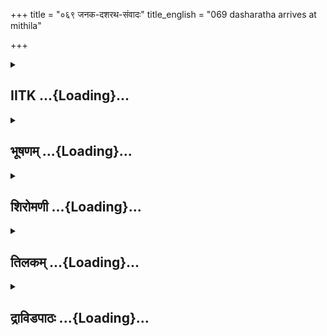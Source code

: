 +++
title = "०६९ जनक-दशरथ-संवादः"
title_english = "069 dasharatha arrives at mithila"

+++
<div caption="श्रीराम-हरिसीताराममूर्ति-घनपाठिभ्यां वचनम्" class="audioEmbed" src="https://archive.org/download/Ramayana-recitation-Sriram-harisItArAmamUrti-Ghanapaati-v2/Kanda_1/Kanda_1_BK-069-Janaka_Dasharatha_Samvadhaha.mp3"></div>

<div class="js_include collapsed" newlevelforh1="2" title="IITK" unfilled url="/purANam/rAmAyaNam/audIchya-pAThaH/iitk/1_bAlakANDam/05-svayaMvaraH/069_janaka-dasharatha-saMvAdaH.md">
<details><summary><h2>IITK ...{Loading}...</h2></summary>

Accompanied by the army Dasaratha reaches Mithila Janaka honours him.



### श्लोकः
#### मूलम्
ततो रात्र्यां व्यतीतायां सोपाध्यायः सबान्धवः।  
राजा दशरथो हृष्टस् सुमन्त्रमिदमब्रवीत्॥1.69.1॥

#### शब्दार्थः
सोपाध्यायः accompanied by spiritual preceptors, सबान्धवः relations, राजा दशरथः king Dasaratha, हृष्टः highly pleased, ततः afterwards, रात्र्याम् when the night, व्यतीतायाम् had passed, सुमन्त्रम् addressing Sumantra, इदम् this word, अब्रवीत् spoke.

#### आङ्ग्लानुवादः
With the passing of the night king Dasaratha, accompanied by spiritual preceptors and relatives said to Sumantraः



### श्लोकः
#### मूलम्
अद्य सर्वे धनाध्यक्षा धनमादाय पुष्कलम्।  
व्रजन्त्वग्रे सुविहिता नानारत्नसमन्विताः॥1.69.2॥

#### शब्दार्थः
अद्य today, सर्वे all, धनाध्यक्षाः officers of the treasury, पुष्कलम् abundance of, धनम् wealth, आदाय taking, नानारत्नसमन्विताः furnished with a variety gems, सुविहिताः wellprepared, अग्रे in advance, व्रजन्तु may go.

#### आङ्ग्लानुवादः
"Let all the officers of the treasury furnished with enough wealth and a variety gems go in advance under escort.



### श्लोकः
#### मूलम्
चतुरङ्गबलं चापि शीघ्रं निर्यातु सर्वशः।  
ममज्ञासमकालं च यानयुग्यमनुत्तमम्॥1.69.3॥

#### शब्दार्थः
मम my, अज्ञासमकालम् at command itself, चतुरङ्गबलम् four divisions of the army, सर्वशः from all the four quarters, निर्यातु many depart, अनुत्तमम् excelent, यानयुग्यम् also chariots, palanquins (march out).

#### आङ्ग्लानुवादः
Let the four divisions of the army from all the four quarters with elegant palanquins  
proceed at my command.



### श्लोकः
#### मूलम्
वसिष्ठो वामदेवश्च जाबालिरथ काश्यपः।  
मार्कण्डेयश्च दीर्घायुःऋषिः कात्यायनस्तथा॥1.69.4॥  
एते द्विजाः प्रयान्त्वग्रे स्यन्दनं योजयस्व मे।  
यथा कालात्ययो न स्या द्दूता हि त्वरयन्ति माम्॥1.69.5॥

#### शब्दार्थः
वसिष्ठः Vasishta, वामदेवश्च Vamadeva, अथ also, जाबालिः Jabali, काश्यपः Kasyapa, दीर्घायुः endowed with long life, मार्कण्डेयश्च Markandeya, तथा also, ऋषिः कात्यायनः rishi Katyayana, एते these, द्विजाः brahmins, अग्रे in advance, प्रयान्तु will go, मे my, स्यन्दनम् chariot, योजयस्व be yoked, कालात्यय passage of time, यथा as, न स्यात् will not happen, दूताः messengers, माम् me, त्वरयन्ति हि are hastening me up.

#### आङ्ग्लानुवादः
Let brahmins like Vasishta, Vamadeva, Jabali, Kasyapa, Markandeya endowed with long life, and rishi Katyayana depart in advance. My chariot be yoked and kept ready. Let there be no delay. The messengers (from Janaka) are hastening me up".



### श्लोकः
#### मूलम्
वचनात्तु नरेन्द्रस्य सा सेना चतुरङ्गिणी।  
राजानमृषिभिस् सार्धं व्रजन्तं पृष्ठतोऽन्वगात्॥1.69.6॥

#### शब्दार्थः
नरेन्द्रस्य of Indra among kings, Dasaratha's, वचनात् by the command, चतुरङ्गिणी having four divisions, सा that, सेना army, ऋषिभिः with sages, व्रजन्तम् while going, राजानम् king Dasaratha, पृष्ठतः behind, अन्वगात् followed.

#### आङ्ग्लानुवादः
While the Indra among kings (Dasaratha) proceeded with the sages, the four divisions of the army followed them at the command of the king.



### श्लोकः
#### मूलम्
गत्वा चतुरहं मार्गं विदेहानभ्युपेयिवान्।  
राजा तु जनक श्श्रीमान् श्श्रुत्वा पूजामकल्पयत्॥1.69.7॥

#### शब्दार्थः
चतुरहम् to be covered in four days, मार्गम् that path, गत्वा having passed, विदेहान् country of Videhas, अभ्युपेयिवान् arrived, राजा king, श्रीमान् the auspicious, जनकः Janaka, श्रुत्वा having heard, पूजाम् reverential hospitality, अकल्पयत् made.

#### आङ्ग्लानुवादः
Covering the distance in four days, they arrived in the country of the Videhas. The fortunate king Janaka, having heard about these tidings, made arangements to extend to them reverential hospitality.



### श्लोकः
#### मूलम्
ततो राजानमासाद्य वृद्धं दशरथं नृपम्।  
जनको मुदितो राजा हर्षं च परमं ययौ॥1.69.8॥

#### शब्दार्थः
ततः afterwards, राजा King, मुदितः immensely pleased, जनकः Janaka, नृपम् ruler of men, राजानम् king, वृद्धम् aged, दशरथम् Dasaratha, आसाद्य having approached, परमम् great, हर्षम् delight, ययौ obtained.

#### आङ्ग्लानुवादः
King Janaka approached the aged ruler of men, Dasaratha, and experienced great delight.



### श्लोकः
#### मूलम्
उवाच च नरश्रेष्ठो नरश्रेष्ठं मुदाऽन्वितः।  
स्वागतं ते महाराज दिष्ट्या प्राप्तोऽसि राघव॥1.69.9॥  
पुत्रयोरुभयोः प्रीतिं लप्स्यसे वीर्यनिर्जिताम्।

#### शब्दार्थः
नरश्रेष्ठः best of men, मुदा with joy, अन्वितः filled, नरश्रेष्ठम् addressing the best of men Dasaratha, उवाच spoke, राघव O Descendant of Raghu, महाराज O Great king Dasaratha, ते to you, स्वागतम् welcome, दिष्ट्या fortunately, प्राप्तः असि you have come, उभयोः of the  two, पुत्रयोः sons', वीर्यनिर्जिताम् won through prowess, प्रीतिम् pleasure, लप्स्यसे you will experience.

#### आङ्ग्लानुवादः
Filled with joy the best of men (Janaka) addreseed the best of men Dasarathaः "O Descendant of the Raghus, O Great king welcome I am fortunate to have you, you will experience the pleasure of both your sons having won the  reward for their prowess.



### श्लोकः
#### मूलम्
दिष्ट्या प्राप्तो महातेजा वसिष्ठो भगवानृषिः॥1.69.10॥  
सह सर्वैर्द्विजश्रेष्ठैर्देवैरिव शतक्रतुः।

#### शब्दार्थः
महातेजाः highly lustrous, भगवान् adorable, ऋषिः ascetic Vasishta, सर्वैः all, द्विजश्रेष्ठैः (सह) with foremost of brahmins, देवैः with devatas, शतक्रतुरिव like Indra, दिष्ट्या by the grace of god, प्राप्तः has come here.

#### आङ्ग्लानुवादः
Most brilliant and adorable ascetic Vasishta surrounded by the foremost of brahmins like Indra by the gods has also arrived by the grace of God.



### श्लोकः
#### मूलम्
दिष्ट्या मे निर्जिता विघ्ना दिष्ट्या मे पूजितं कुलम्॥1.69.11॥  
राघवैस् सह सम्बन्धाद्वीर्यश्रेष्ठैर्महात्मभिः।

#### शब्दार्थः
वीर्यश्रेष्ठैः by the men who are distinguished because of prowess, महात्मभिः by the great, राघवैः सह along with Raghus, संबन्धात् through the alliance, दिष्ट्या मे by heaven's grace, मे विघ्नाः my impediments, निर्जिताः have been overcome, दिष्ट्या by the grace of god, कुलम् race, पूजितम् honoured.

#### आङ्ग्लानुवादः
By the grace of god, I have overcome all impediments. By the grace of God my race  has been honoured through alliance with the house of the Raghus distinguished by their valour.



### श्लोकः
#### मूलम्
श्वः प्रभाते नरेन्द्रेन्द्र निर्वर्तयितुमर्हसि॥1.69.12॥  
यज्ञस्यान्ते नरश्रेष्ठ विवाहमृषिसम्मतम्।

#### शब्दार्थः
नरश्रेष्ठ O Foremost of men, नरेन्द्रेन्द्र O Best of kings, श्वः tomorrow, प्रभाते at dawn, यज्ञस्य sacrifice's, अन्ते completion of, ऋषिसम्मतम् worthy of approval by sages, विवाहम् marriage, (आर्षविवाह) निर्वर्तयितुम् to perform, अर्हसि it behoves of you.

#### आङ्ग्लानुवादः
O Foremost of men, O Best of kings, tomorrow at dawn after the completion of the sacrifice, you should perform the marriage with approval by the sages".



### श्लोकः
#### मूलम्
तस्य तद्वचनं श्रुत्वा ऋषिमध्ये नराधिपः॥1.69.13॥  
वाक्यं वाक्यविदां श्रेष्ठः प्रत्युवाच महीपतिम्।

#### शब्दार्थः
वाक्यविदाम् among the knowledgeable men in words, श्रेष्ठः (वरः) excellent, नराधिपः king, तस्य his, तत् वचनम् those words, श्रुत्वा having heard, ऋषिमध्ये amidst sages, महीपतिम् addressing the king, वाक्यम् words, प्रत्युवाच replied.

#### आङ्ग्लानुवादः
At these words, the most eloquent king (Dasaratha) made his reply in the midst of sagesः



### श्लोकः
#### मूलम्
प्रतिग्रहो दातृवश श्श्रृतमेतन्मया पुरा॥1.69.14॥  
यथा वक्ष्यसि धर्मज्ञ तत्करिष्यामहे वयम्।

#### शब्दार्थः
प्रतिग्रहः acceptance of a gift, दातृवशः as it may please the giver, एतत् this one, पुरा formerly, मया by me, श्रुतम् heard, धर्मज्ञ O Knower of righteousness, यथा whatever, वक्ष्यसि you may say, तत् that, वयम् we, करिष्यामहे will perform.

#### आङ्ग्लानुवादः
"I have heard that acceptance of a gift from the righteous is a pleasure. So we will act upon your word".



### श्लोकः
#### मूलम्
धर्मिष्ठं च यशस्यं च वचनं सत्यवादिनः॥1.69.15॥  
श्रुत्वा विदेहाधिपतिः परं विस्मयमागतः॥

#### शब्दार्थः
सत्यवादिनः truth speaking Dasaratha's, धर्मिष्ठम् च conforming to morality, यशस्यं च conducive to fame, वचनम् words, श्रुत्वा having listened, विदेहाधिपतिः Janaka, परम् extreme, विस्मयम् admiration, आगतः filled with.

#### आङ्ग्लानुवादः
Janaka was filled with extreme admiration to hear one who was truthful, righteous and famous (this Dasaratha).



### श्लोकः
#### मूलम्
ततस् सर्वे मुनिगणाः परस्परसमागमे।1.69.16।  
हर्षेण महता युक्तास्तां निशामवसन् सुखम्॥

#### शब्दार्थः
ततः afterwards, सर्वे all, मुनिगणाः hosts of sages, परस्परसमागमे in each other's company, महता by great, हर्षेण delight, युक्ताः filled with, ताम् that, निशाम् night, सुखम् comfortably, अवसन् lived.

#### आङ्ग्लानुवादः
Thereupon hosts of sages in one another's company, filled with great delight spent the night comfortably.



### श्लोकः
#### मूलम्
राजा च राघवौ पुत्रौ निशाम्य परिहर्षितः॥1.69.17॥  
उवास परमप्रीतो जनकेन सुपूजितः।

#### शब्दार्थः
राजा king Dasaratha, पुत्रौ sons, राघवौ Rama and Lakshmana, निशाम्य on beholding them, परिहर्षितः experienced supreme satisfaction, जनकेन by Janaka, सुपूजितः wellhonoured, परमप्रीतः greatly delighted, उवास lived.

#### आङ्ग्लानुवादः
The king (Dasaratha) was greatly delighted on being reunited with his sons Rama and Lakshmana. Honoured by Janaka, he spent the night with supreme satisfaction.



### श्लोकः
#### मूलम्
जनकोऽपि महातेजाः क्रियां धर्मेण तत्त्ववित्॥1.69.18॥  
यज्ञस्य च सुताभ्यां च कृत्वा रात्रिमुवास ह ।

#### शब्दार्थः
महातेजाः highly splendrous, तत्त्ववित् knower of prescibed duty and conduct, जनकोऽपि Janaka also, यज्ञस्य of sacrifice, सुताभ्यां च for both of his daughters, क्रियाम् acts, कृत्वा having made, रात्रिम् night, उवास ह lived.

#### आङ्ग्लानुवादः
Mighty philosopher Janaka also performed the  sacrificial rites and spent the night (there where the sacrificial ceremony was performed) with both his daughters.  

### समाप्तिः
 श्रीमद्रामायणे वाल्मीकीय आदिकाव्ये बालकाण्डे एकोनसप्ततितमस्सर्गः॥  
Thus ends the sixtynineth sarga of Balakanda of the holy Ramayana the first epic composed by sage Valmiki.

</details>
</div>
<div class="js_include collapsed" newlevelforh1="2" title="भूषणम्" unfilled url="/purANam/rAmAyaNam/audIchya-pAThaH/TIkA/bhUShaNa_iitk/1_bAlakANDam/05-svayaMvaraH/069_janaka-dasharatha-saMvAdaH.md">
<details><summary><h2>भूषणम् ...{Loading}...</h2></summary>



ततो रात्र्यां व्यतीतायां सोपाध्यायः सबान्धवः ।  

राजा दशरथो हृष्टः सुमन्त्रमिदमब्रवीत्  ॥  १।६९।१  ॥   

अथ दशरथस्य मिथिलागमनमेकोनसप्ततितमे--ततो रात्र्यामित्यादि  ॥  १।६९।१  ॥   

  

अद्य सर्वे धनाध्यक्षा धनमादाय पुष्कलम् ।  

व्रजन्त्वग्रे सुविहिता नानारत्नसमन्विताः  ॥  १।६९।२  ॥   

धनाध्यक्षाः कोशरक्षाधिकृताः । पुष्कलं श्रेष्ठम् । "श्रेयान् श्रेष्ठः
पुष्कलः स्यात्" इत्यमरः । सुविहिताः सुसम्पादितकल्याणोचितकर्माणः  ॥ 
१।६९।२  ॥   

  

चतुरङ्गं बलं चापि शीघ्रं निर्यातु सर्वशः ।  

ममाज्ञासमकालं च यानयुग्यमनुत्तमम्  ॥  १।६९।३  ॥   

यानयुग्यमिति । यानं शिबिकान्दोलिकादि, युग्यं रथादि ।
सेनाङ्गत्वादेकवद्भावः  ॥  १।६९।३  ॥   

  

वसिष्ठो वामदेवश्च जाबालिरथ काश्यपः ।  

मार्कण्डेयः सुदीर्घायुर्ऋषिः कात्यायनस्तथा  ॥  १।६९।४  ॥   

एते द्विजाः प्रयान्त्वग्रे स्यन्दनं योजयस्व मे ।  

यथा कालात्ययो न स्याद्दूता हि त्वरयन्ति माम्  ॥  १।६९।५  ॥   

वचनात्तु नरेन्द्रस्य सा सेना चतुरङ्गिणी ।  

राजानमृषिभिः सार्द्धं व्रजन्तं पृष्ठतो ऽन्वगात्  ॥  १।६९।६  ॥   

यथा कालात्ययः कालातिक्रमः न स्यात्तथा प्रयान्त्विति योजना  ॥  १।६९।४६
 ॥   

  

गत्वा चतुरहं मार्गं विदेहानभ्युपेयिवान् ।  

राजा तु जनकः श्रीमान् श्रुत्वा पूजामकल्पयत्  ॥  १।६९।७  ॥   

चतुरहं चतुर्ष्वहस्सु । श्रुत्वा दशरथमागतं श्रुत्वा । पूजाम् उपधाम्  ॥ 
१।६९।७  ॥   

  

ततो राजानमासाद्य वृद्धं दशरथं नृपम् ।  

जनको मुदितो राजा हर्षं च परमं ययौ ।  

उवाच च नरश्रेष्ठो नरश्रेष्ठं मुदान्वितः  ॥  १।६९।८  ॥   

राजानमासाद्य मुदितः विवाहः शीघ्रं भावीति हर्षं ययौ  ॥  १।६९।८  ॥   

  

स्वागतं ते महाराज दिष्ट्या प्राप्तो ऽसि राघव ।  

पुत्रयोरुभयोः प्रीतिं लप्स्यसे वीर्यनिर्जिताम्  ॥  १।६९।९  ॥   

वीर्यनिर्जितां पुत्रयोर्वीर्येण धनुर्भङ्गादिना सम्भूतामित्यर्थः  ॥ 
१।६९।९  ॥   

  

दिष्ट्या प्राप्तो महातेजा वसिष्ठो भगवानृषिः ।  

सह सर्वैर्द्विजश्रेष्ठैर्देवैरिव शतक्रतुः  ॥  १।६९।१०  ॥   

वसिष्ठस्य शतक्रतुसाम्यं पूर्णधर्मत्वेन  ॥  १।६९।१०  ॥   

  

दिष्ट्या मे निर्जिता विघ्ना दिष्ट्या मे पूजितं कुलम् ।  

राघवैः सह सम्बन्धाद्वीर्यश्रेष्ठैर्महात्मभिः  ॥  १।६९।११  ॥   

विघ्नाः कन्याप्रदानप्रतिबन्धकाः । पूजितत्वे हेतुमाह--राघवैरिति । यत
इत्युपस्कार्यम्  ॥   

१।६९।११  ॥   

  

श्वः प्रभाते नरेन्द्रेन्द्र निर्वर्तयितुमर्हसि ।  

यज्ञस्यान्ते नरश्रेष्ठ विवाहमृषिसम्मतम्  ॥  १।६९।१२  ॥   

इक्ष्वाकुप्रथमवंशत्वेन नरेन्द्राणामिन्द्रत्वम् । यज्ञस्यान्त इति,
त्रिचतुरदिनानन्तरभाविनीति शेषः । ऋषिसम्मतं ब्राह्मं विवाहमित्यर्थः  ॥ 
१।६९।१२  ॥   

  

तस्य तद्वचनं श्रुत्या ऋषिमध्ये नराधिपः ।  

वाक्यं वाक्यविदां श्रेष्ठः प्रत्युवाच महीपतिम्  ॥  १।६९।१३  ॥   

महीपतिं जनकम्  ॥  १।६९।१३  ॥   

  

प्रतिग्रहो दातृवशः श्रुतमेतन्मया पुरा ।  

यथा वक्ष्यसि धर्मज्ञ तत्करिष्यामहे वयम्  ॥  १।६९।१४  ॥   

प्रतिग्रह इति । कन्यागवादीनां प्रतिग्रहो दातृवश एव, यदा दाता ददाति तदा
प्रतिगृह्यते प्रतिग्रहीत्रेति वस्तुस्थितिः । एतत् युष्मदीयं
वीर्यशुल्ककन्याप्रदानमपि पूर्वमेव श्रुतम्, अतःपरं कन्याप्रदस्त्वं यथा
वक्ष्यसि तथा वयं करिष्यामः  ॥  १।६९।१४  ॥   

  

धर्मिष्ठं च यशस्यं च वचनं सत्यवादिनः ।  

श्रुत्वा विदेहाधिपतिः परं विस्मयमागतः  ॥  १।६९।१५  ॥   

विस्मयमिति । प्रतिग्रहो दातृवश इत्यादि विनयोक्तेरिति भावः  ॥  १।६९।१५
 ॥   

  

ततः सर्वे मुनिगणाः परस्परसमागमे ।  

हर्षेण महता युक्तास्तां निशामवसन् सुखम्  ॥  १।६९।१६  ॥   

परस्परसमागमे सम्भूते सतीति शेषः  ॥  १।६९।१६  ॥   

  

राजा च राघवौ पुत्रौ निशाम्य परिहर्षितः ।  

उवास परमप्रीतो जनकेनाभिपूजितः  ॥  १।६९।१७  ॥   

निशाम्य दृष्ट्वा । "शमो दर्शने" इति मित्वनिषेधान्न ह्रस्वः  ॥  १।६९।१७
 ॥   

  

जनको ऽपि महातेजाः क्रियां धर्मेण तत्त्ववित् ।  

यज्ञस्य च सुताभ्यां च कृत्वारात्रिमुवास ह  ॥  १।६९।१८  ॥   

इत्यार्षे श्रीरामायणे वाल्मीकीये आदिकाव्ये बालकाण्डे एकोनसप्ततितमःसर्गः
 ॥  ६९  ॥   

जनको ऽपीति । यज्ञस्य क्रियाम् अवशिष्टक्रियाम् । सुताभ्यां पुत्र्योः ।
क्रियामङ्कुरार्पणादिकम्  ॥  १।६९।१८  ॥   

इति श्रीगोविन्दराजविरचिते श्रीरामायणभूषणे मणिमञ्जीराख्याने
बालकाण्डव्याख्याने एकोनसप्ततितमः सर्गः  ॥  ६९  ॥   

  



</details>
</div>
<div class="js_include collapsed" newlevelforh1="2" title="शिरोमणी" unfilled url="/purANam/rAmAyaNam/audIchya-pAThaH/TIkA/shiromaNI_iitk/1_bAlakANDam/05-svayaMvaraH/069_janaka-dasharatha-saMvAdaH.md">
<details><summary><h2>शिरोमणी ...{Loading}...</h2></summary>



तत इति । ततः तस्यां रात्र्यां व्यतीतायां सत्यां सोपाध्यायः उपाध्यासहितः
सबान्धवो बान्धवसहितः हृष्टो राजा दशरथः सुमन्त्रमिदमब्रवीत्  ॥  १।६९।१
 ॥   

  

तद्वचनमेवाह अद्येति । नानारत्नसमन्विताः अनेकविधरत्नयुक्ताः अत एव
सुविहिताः अश्ववारादिभिः सुरक्षिताः सर्वे धनाध्यक्षाः कोशाधिकारिणः
पुष्कलमधिकत्वादिना श्रेष्ठं धनमद्यादाय गृहीत्वाग्रे व्रजन्तु
ऽश्रेयाञ्च्छ्रेष्ठश्च पुष्कलःऽ इत्यमरसिंहः  ॥  १।६९।२  ॥   

  

चतुरङ्गेति । चतुरङ्गलं रथाद्यङ्गसहितसैन्यं सर्वशः
कृत्स्नमनुत्तममतिश्रेष्ठं यानयुग्यं यानं शिबिकाप्रभृति युग्यमश्वप्रभृति
च ममाज्ञासमकालमेव शीघ्रं निर्यातु अपिशब्द एवार्थे । यानयुग्यमिति
सेनाङ्गत्वादेकवचनान्तम्  ॥  १।६९।३  ॥   

  

वशिष्ठ इति । वशिष्ठादय एते द्विजा अग्रे एव प्रयान्तु दूताः
जनकराजमन्त्रिणः मां त्वरयन्ति अतः कालात्ययो यथा न स्यात् तथैव मे
स्यन्दनं योजयस्व । श्लोकद्वयमेकान्वयि । हिशब्द एवार्थे  ॥  १।६९।४,५  ॥   

  

वचनादिति । नरेन्द्रस्य महाराजाधिराजदशरथस्य वचनादेव चतुरङ्गिणी सेना
ऋषिभिः सार्धमेव व्रजन्तं राजानं पृष्ठतो ऽन्वगात् । चशब्दद्वयमेवार्थकम्
 ॥  १।६९।६  ॥   

  

गत्वेति । चतुरहं चतुर्दिनपर्यन्तं मार्गं गत्वा विदेहानभ्युपेयिवान्
महाराजाधिराजदशरथ इति शेषः । श्रीमान् राजा जनकः श्रुत्वा दूतादिद्वारा
तदागमनमवगत्यैव पूजां सत्कृतिसामग्रीमकल्पयत् समपादयत् । चशब्द एवार्थे  ॥ 
१।६९।७  ॥   

  

तत इति । ततः सामग्रीसंपादनानन्तरमेव वृद्धं विलक्षणैश्वर्यवत्त्वादिना
वृद्धिं प्राप्तं राजानं परमानुरागविशिष्टं दशरथं नृपं आसाद्य प्राप्य
मुदितः आगमनश्रुतिजनितहर्षविशिष्टः राजा जनकः परममवधिरहितं प्रहर्षं
दर्शनजनितविलक्षणानन्दं ययौ प्राप । चशब्द एवार्थे  ॥  १।६९।८  ॥   

  

उवाचेति । नरश्रेष्ठः महाराजाधिराजजनकः मुदान्वितं नरश्रेष्ठं
महाराजाधिराजदशरथमुवाच । तद्वचनमेवाह हे महाराज हे राघव रघुकुलप्रादुर्भूत
दिष्ट्यास्मद्भाग्यवशेन त्वं प्राप्तो ऽसि ते स्वागतमस्तु  ॥  १।६९।९  ॥   

  

पुत्रयोरिति । वीर्यनिर्जितां वीर्येण प्रादुर्भूतसमाधिकरहितपराक्रमेण
निर्जितामत्युत्कर्षं प्राप्तामुभयोः पुत्रयोः प्रीतिं कान्तिं त्वं
लप्स्यसे द्रक्ष्यसि दिष्ट्या अस्मद्भाग्योदयेन महातेजा भगवान्
अतिसामर्थ्यविशिष्टः ऋषिः सर्वज्ञो वशिष्ठः देवैः सह शतक्रतुरिन्द्र इव
सर्वैर्द्विजश्रेष्ठैः सह प्राप्तः इह समागतः । सार्धश्लोक एकान्वयी  ॥ 
१।६९।१०  ॥   

  

दिष्ट्येति । हे नरेन्द्रेन्द्र । मे विघ्नाः
कन्याविवाहप्रतिबन्धकीभूतदुष्टनृपाः दिष्ट्या निर्जिताः दिष्ट्यैव
वीर्यश्रेष्ठैर्महात्मभिः राघवैर्भवद्भिःसह सम्बन्धान्मे कुलं पूजितं
भविष्यतीति शेषः । अतः श्वः आगामिनि प्रभाते हे नरश्रेष्ठ यज्ञस्य
यागस्यान्ते ऋषिसम्मतं विवाहं निर्वर्तयितुं संसाधयितुं त्वमर्हसि ।
अर्धचतुष्टयमेकान्वयि  ॥  १।६९।११,१२  ॥   

  

तस्येति । नराधिपो दशरथः तस्य जनकस्य तद्वचनमृषिमध्ये श्रुत्वा वाक्यविदां
श्रेष्ठं महीपतिं जनकं वाक्यं प्रत्युवाच  ॥  १।६९।१३,१४  ॥   

  

तद्वचनमेवाह प्रतीति । प्रतिग्रहः दातृवशः एतत् मया पुरा श्रुतमतः हे
धर्मज्ञ यथा त्वं वक्ष्यसि तत्तथा वयं करिष्यामहे  ॥  १।६९।१५  ॥   

  

तदिति । सत्यवादिनो दशरथस्य धर्मिष्ठं यशस्यं च तद्वचनं श्रुत्वा
विदेहाधिपतिर्जनकः परं
विस्मयमतितेजःप्रतापैश्वर्यादिविशिष्टस्यातिविनयोक्त्यात्याश्चर्यमागतः
प्राप्तः  ॥  १।६९।१६  ॥   

  

तत इति । ततः उक्तिप्रत्युक्तिश्रवणानन्तरं परस्परसमागमे सति महता हर्षेण
युक्ताः सर्वे मुनिगणास्तां निशां सुखं यथा स्यात्तथा अवसन्  ॥  १।६९।१७
 ॥   

  

अथेति । अथ महाराजद्वयसमागमानन्तरं महातेजा रामः पितुः पादौ
उपस्पृशन्नुपस्प्रष्टुं  

विश्वामित्रं पुरस्कृत्य लक्ष्मणेन समं ययौ । "लक्षणहेत्वोः क्रिययाः" इति
शतात्र  ॥  १।६९।१८  ॥   

  

राजेति । राघवौ रघुवंशभूषणौ पुत्रौ निशाम्यावलोक्यैव परिहर्षितः परितः
हर्षिता  

हर्षं प्रापिताः पुत्रादयो येन सः जनकेनाभिपूजितः परमप्रीतो राजा दशरथः
उवाच । चशब्द एवार्थे  ॥  १।६९।१९  ॥   

  

जनक इति । महातेजास्तत्ववित् जनको ऽपि यज्ञस्य क्रियां कृत्यं सुताभ्यां
दुहितृभ्यां धर्मेण सदाचारहेतुभूतेनैव कृत्वा कारयित्वैव रात्रिमुवास ह
प्रसिद्धमेतत् । चावेवार्थौ  ॥  १।६९।२०  ॥   

  

इति श्रीमद्वाल्मीकीयरामायणव्याख्याने रामायणशिरोमणौ बालकाण्डे
एकोनसप्ततितमः सर्गः  ॥  १।६९  ॥   

  

  



</details>
</div>
<div class="js_include collapsed" newlevelforh1="2" title="तिलकम्" unfilled url="/purANam/rAmAyaNam/audIchya-pAThaH/TIkA/tilaka_iitk/1_bAlakANDam/05-svayaMvaraH/069_janaka-dasharatha-saMvAdaH.md">
<details><summary><h2>तिलकम् ...{Loading}...</h2></summary>



तत इति  ॥  १।६९।१  ॥   

  

धनाध्यक्षाः कोशरक्षाधिकारिणः । पुष्कलं बहु श्रेष्ठं च । सुविहिताः
सुरक्षिताः सुसम्पादितकल्याणोचितकर्माणो वा  ॥  १।६९।२  ॥   

  

यानम् शिबिकादि । युग्यमश्वादि । अनुत्तमानि श्रेष्ठानि यानानि युग्यानि च
यान्तु । वसिष्ठाद्यर्थमिति शेषः  ॥  १।६९।३,४  ॥   

  

अग्रे द्विजप्रयाणं प्रयाणे कल्याणाय । प्रयान्तु । उक्तयानयुग्यैरिति शेषः
। दूता जनकदूताः  ॥  १।६९।५  ॥   

  

चद्वयं चिन्त्यफलं पादपूरणमात्रार्थम्  ॥  १।६९।६  ॥   

  

दूतानां त्रिदिनगम्यो ऽपि मार्गश्चतुरङ्गबलोपेतप्रयाणत्वाच्चतुर्दिनं वासो
मध्ये । श्रुत्वा दशरथागमनम्  ॥  १।६९।७  ॥   

  

राजानमासाद्य मुदितो हर्षं ययौ । मोदस्यैवाधिकावस्था हर्ष इति भेदः  ॥ 
१।६९।८,९  ॥   

  

वीर्यम् शौर्यम्  ॥  १।६९।१०  ॥   

  

वसिष्ठे इन्द्रसादृश्यं पूर्णधर्मत्वेन । विघ्नाः कन्यादानप्रतिबन्धः  ॥ 
१।६९।११  ॥   

  

राघवैः सह सम्बन्धं प्राप्य पूजितं मे कुलम् । नरेन्द्र सर्वराजश्रेष्ठ ।
संवर्तयितुम् निर्वर्तयितुम् । विवाहमित्यग्रिमेणान्वयः  ॥  १।६९।१२  ॥   

  

यज्ञान्ते ऽवभृथे  ॥  १।६९।१३  ॥   

  

प्रतिग्रहः कन्यागवादीनाम् । दातृवशो यदि दाता ददति तदा प्रतिग्राह्यं
प्रतिग्रहीत्रेति स्थितः । एतद्वाक्यं मया श्रुतम् । क्षत्रियतया
प्रतिग्रहधर्मस्याद्याप्यज्ञानमेव । साम्प्रतमेवानुभवो भविष्यतीति
श्रुतमित्युक्तम्  ॥  १।६९।१४  ॥   

  

अतो यथा त्वं वक्ष्यसि तद्वयं करिष्यामहे  ॥  १।६९।१५  ॥   

  

विस्मयम् कन्याया वीर्येण शुल्केन जितत्वान्मदनुमत्यनपेक्षायामपि राज्ञो
विनयेन तादृशवचनाद्विस्मयः  ॥  १।६९।१६  ॥   

  

निशाम्य दृष्ट्वा  ॥  १।६९।१७  ॥   

  

यज्ञस्यावशिष्टाः क्रियाः । सुताभ्यां दुहित्रोः कन्यादानशेषतया
यत्कर्तव्यमङ्कुरारोपणादि लौकिकालौकिकं तत्सर्वं कृत्वोवास  ॥  १।६९।१८  ॥   

  

इति श्रीरामाभिरामे श्रीरामीये रामायणतिलके वाल्मीकीय आदिकाव्ये बालकाण्ड
एकोनसप्ततितमः सर्गः  ॥  ६९  ॥   

  



</details>
</div>
<div class="js_include collapsed" newlevelforh1="2" title="द्राविडपाठः" unfilled url="/purANam/rAmAyaNam/drAviDapAThaH/1_bAlakANDam/05-svayaMvaraH/069_janaka-dasharatha-saMvAdaH.md">
<details><summary><h2>द्राविडपाठः ...{Loading}...</h2></summary>


ततो रात्र्यां व्यतीतायां सोपाध्यायः सबान्धवः।  
राजा दशरथो हृष्टः सुमन्त्रमिदमब्रवीत् ॥ 1.69.1 ॥   
अद्य सर्वे धनाध्यक्षा धनमादाय पुष्कलम्।  
व्रजन्त्वग्रे सुविहिता नानारत्नसमन्विताः ॥ 1.69.2 ॥   
चतुरङ्गं बलं चापि शीघ्रं निर्यातु सर्वशः।  
ममाज्ञासमकालं च यानयुग्यमनुत्तमम् ॥ 1.69.3 ॥   
वसिष्ठो वामदेवश्च जाबालिरथ काश्यपः।  
मार्कण्डेयः सुदीर्घायुर्ऋषिः कात्यायनस्तथा ॥ 1.69.4 ॥   
एते द्विजाः प्रयान्त्वग्रे स्यन्दनं योजयस्व मे।  
यथा कालात्ययो न स्याद्दूता हि त्वरयन्ति माम् ॥ 1.69.5 ॥   
वचनात्तु नरेन्द्रस्य सा सेना चतुरङ्गिणी।  
राजानमृषिभिः सार्द्धं व्रजन्तं पृष्ठतोऽन्वगात् ॥ 1.69.6 ॥   
गत्वा चतुरहं मार्गं विदेहानभ्युपेयिवान्।  
राजा तु जनकः श्रीमान् श्रुत्वा पूजामकल्पयत् ॥ 1.69.7 ॥   
जनको मुदितो राजा हर्षं च परमं ययौ।  
उवाच च नरश्रेष्ठो नरश्रेष्ठं मुदान्वितः ॥ 1.69.8 ॥   
स्वागतं ते महाराज दिष्ट्या प्राप्तोऽसि राघव।  
पुत्रयोरुभयोः प्रीतिं लप्स्यसे वीर्यनिर्जिताम् ॥ 1.69.9 ॥   
दिष्ट्या प्राप्तो महातेजा वसिष्ठो भगवानृषिः।  
सह सर्वैर्द्विजश्रेष्ठैर्देवैरिव शतक्रतुः ॥ 1.69.10 ॥   
दिष्ट्या मे निर्जिता विघ्ना दिष्ट्या मे पूजितं कुलम्।  
राघवैः सह सम्बन्धाद्वीर्यश्रेष्ठैर्महात्मभिः ॥ 1.69.11 ॥   
श्वः प्रभाते नरेन्द्रेन्द्र निर्वर्तयितुमर्हसि।  
यज्ञस्यान्ते नरश्रेष्ठ विवाहमृषिसम्मतम् ॥ 1.69.12 ॥   
तस्य तद्वचनं श्रुत्या ऋषिमध्ये नराधिपः।  
वाक्यं वाक्यविदां श्रेष्ठः प्रत्युवाच महीपतिम् ॥ 1.69.13 ॥   
प्रतिग्रहो दातृवशः श्रुतमेतन्मया पुरा।  
यथा वक्ष्यसि धर्मज्ञ तत्करिष्यामहे वयम् ॥ 1.69.14 ॥   
धर्मिष्ठं च यशस्यं च वचनं सत्यवादिनः।  
श्रुत्वा विदेहाधिपतिः परं विस्मयमागतः ॥ 1.69.15 ॥   
ततः सर्वे मुनिगणाः परस्परसमागमे।  
हर्षेण महता युक्तास्तां निशामवसन् सुखम् ॥ 1.69.16 ॥   
राजा च राघवौ पुत्रौ निशाम्य परिहर्षितः।  
उवास परमप्रीतो जनकेनाभिपूजितः ॥ 1.69.17 ॥   
जनकोऽपि महातेजाः क्रियां धर्मेण तत्त्ववित्।  
यज्ञस्य च सुताभ्यां च कृत्वारात्रिमुवास ह ॥ 1.69.18 ॥   

</details>
</div>
